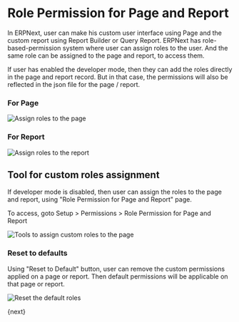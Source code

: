 <!-- add-breadcrumbs -->
# Role Permission for Page and Report

In ERPNext, user can make his custom user interface using Page and the custom report using Report Builder or Query Report. ERPNext has role-based-permission system where user can assign roles to the user. And the same role can be assigned to the page and report, to access them.

If user has enabled the developer mode, then they can add the roles directly in the page and report record. But in that case, the permissions will also be reflected in the json file for the page / report.

### For Page
<img alt="Assign roles to the page" class="screenshot" src="{{docs_base_url}}/assets/img/users-and-permissions/roles-for-page.png">

### For Report
<img alt="Assign roles to the report" class="screenshot" src="{{docs_base_url}}/assets/img/users-and-permissions/roles-for-report.png">

## Tool for custom roles assignment

If developer mode is disabled, then user can assign the roles to the page and report, using "Role Permission for Page and Report" page.

To access, goto Setup > Permissions > Role Permission for Page and Report

<img alt="Tools to assign custom roles to the page" class="screenshot" src="{{docs_base_url}}/assets/img/users-and-permissions/role-permission-for-page-and-report.png">

### Reset to defaults

Using "Reset to Default" button, user can remove the custom permissions applied on a page or report. Then default permissions will be applicable on that page or report.

<img alt="Reset the default roles" class="screenshot" src="{{docs_base_url}}/assets/img/users-and-permissions/reset-roles-permisison-for-page-report.png">

{next}
